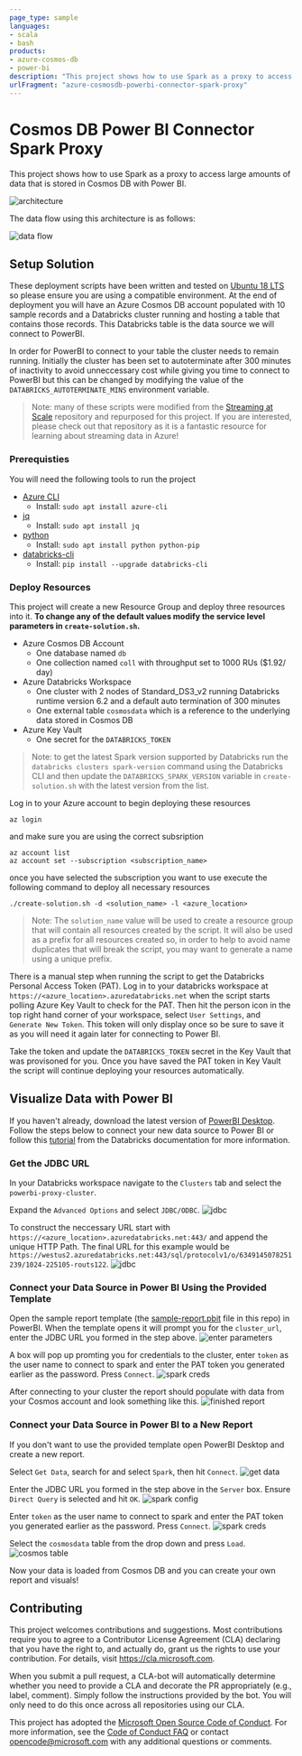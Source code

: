 ```yaml
---
page_type: sample
languages:
- scala
- bash
products:
- azure-cosmos-db
- power-bi
description: "This project shows how to use Spark as a proxy to access large amounts of data that is stored in Cosmos DB with Power BI."
urlFragment: "azure-cosmosdb-powerbi-connector-spark-proxy"
---
```


# Cosmos DB Power BI Connector Spark Proxy

This project shows how to use Spark as a proxy to access large amounts of data that is stored in Cosmos DB with Power BI.

![architecture](pictures/architecture.PNG)

The data flow using this architecture is as follows:

![data flow](pictures/data_flow.PNG)

## Setup Solution

These deployment scripts have been written and tested on [Ubuntu 18 LTS](http://releases.ubuntu.com/18.04/) so please ensure you are using a compatible environment. At the end of deployment you will have an Azure Cosmos DB account populated with 10 sample records and a Databricks cluster running and hosting a table that contains those records. This Databricks table is the data source we will connect to PowerBI. 

In order for PowerBI to connect to your table the cluster needs to remain running. Initially the cluster has been set to autoterminate after 300 minutes of inactivity to avoid unneccessary cost while giving you time to connect to PowerBI but this can be changed by modifying the value of the `DATABRICKS_AUTOTERMINATE_MINS` environment variable.

> Note: many of these scripts were modified from the [Streaming at Scale](https://github.com/Azure-Samples/streaming-at-scale) repository and repurposed for this project. If you are interested, please check out that repository as it is a fantastic resource for learning about streaming data in Azure!

### Prerequisties

You will need the following tools to run the project
- [Azure CLI](https://docs.microsoft.com/en-us/cli/azure/install-azure-cli-apt?view=azure-cli-latest)
  - Install: `sudo apt install azure-cli`
- [jq](https://stedolan.github.io/jq/download/)
  - Install: `sudo apt install jq`
- [python](https://www.python.org/)
  - Install: `sudo apt install python python-pip`
- [databricks-cli](https://github.com/databricks/databricks-cli)
  - Install: `pip install --upgrade databricks-cli`

### Deploy Resources

This project will create a new Resource Group and deploy three resources into it. **To change any of the default values modify the service level parameters in `create-solution.sh`.**
- Azure Cosmos DB Account
    - One database named `db`
    - One collection named `coll` with throughput set to 1000 RUs ($1.92/ day)
- Azure Databricks Workspace
    - One cluster with 2 nodes of Standard_DS3_v2 running Databricks runtime version 6.2 and a default auto termination of 300 minutes
    - One external table `cosmosdata` which is a reference to the underlying data stored in Cosmos DB
- Azure Key Vault
    - One secret for the `DATABRICKS_TOKEN`

> Note: to get the latest Spark version supported by Databricks run the `databricks clusters spark-version` command using the Databricks CLI and then update the `DATABRICKS_SPARK_VERSION` variable in `create-solution.sh` with the latest version from the list.

Log in to your Azure account to begin deploying these resources

    az login

and make sure you are using the correct subsription

    az account list
    az account set --subscription <subscription_name>

once you have selected the subscription you want to use execute the following command to deploy all necessary resources

    ./create-solution.sh -d <solution_name> -l <azure_location>

>Note: The `solution_name` value will be used to create a resource group that will contain all resources created by the script. It will also be used as a prefix for all resources created so, in order to help to avoid name duplicates that will break the script, you may want to generate a name using a unique prefix. 

There is a manual step when running the script to get the Databricks Personal Access Token (PAT). Log in to your databricks workspace at `https://<azure_location>.azuredatabricks.net` when the script starts polling Azure Key Vault to check for the PAT. Then hit the person icon in the top right hand corner of your workspace, select `User Settings`, and `Generate New Token`. This token will only display once so be sure to save it as you will need it again later for connecting to Power BI.

Take the token and update the `DATABRICKS_TOKEN` secret in the Key Vault that was provisoned for you. Once you have saved the PAT token in Key Vault the script will continue deploying your resources automatically.

## Visualize Data with Power BI

If you haven't already, download the latest version of [PowerBI Desktop](https://powerbi.microsoft.com/en-us/desktop/). Follow the steps below to connect your new data source to Power BI or follow this [tutorial](https://docs.azuredatabricks.net/bi/power-bi.html) from the Databricks documentation for more information.

### Get the JDBC URL

In your Databricks workspace navigate to the `Clusters` tab and select the `powerbi-proxy-cluster`. 

Expand the `Advanced Options` and select `JDBC/ODBC`.
![jdbc](pictures/jdbc_url.PNG)

To construct the neccessary URL start with `https://<azure_location>.azuredatabricks.net:443/` and append the unique HTTP Path. The final URL for this example would be `https://westus2.azuredatabricks.net:443/sql/protocolv1/o/6349145078251239/1024-225105-routs122`.
![jdbc](pictures/jdbc_url_2.PNG)

### Connect your Data Source in Power BI Using the Provided Template

Open the sample report template (the [sample-report.pbit](sample-report.pbit) file in this repo) in PowerBI. When the template opens it will prompt you for the `cluster_url`, enter the JDBC URL you formed in the step above.
![enter parameters](pictures/report_parameters.PNG)

A box will pop up promting you for credentials to the cluster, enter `token` as the user name to connect to spark and enter the PAT token you generated earlier as the password. Press `Connect`.
![spark creds](pictures/spark_creds.PNG)

After connecting to your cluster the report should populate with data from your Cosmos account and look something like this.
![finished report](pictures/finished_report.PNG)

### Connect your Data Source in Power BI to a New Report

If you don't want to use the provided template open PowerBI Desktop and create a new report.

Select `Get Data`, search for and select `Spark`, then hit `Connect`.
![get data](pictures/get_data.PNG)

Enter the JDBC URL you formed in the step above in the `Server` box. Ensure `Direct Query` is selected and hit `OK`.
![spark config](pictures/spark_config.PNG)

Enter `token` as the user name to connect to spark and enter the PAT token you generated earlier as the password. Press `Connect`.
![spark creds](pictures/spark_creds.PNG)

Select the `cosmosdata` table from the drop down and press `Load`.
![cosmos table](pictures/cosmos_table.PNG)

Now your data is loaded from Cosmos DB and you can create your own report and visuals!

## Contributing

This project welcomes contributions and suggestions. Most contributions require you to agree to a Contributor License Agreement (CLA) declaring that you have the right to, and actually do, grant us the rights to use your contribution. For details, visit https://cla.microsoft.com.

When you submit a pull request, a CLA-bot will automatically determine whether you need to provide a CLA and decorate the PR appropriately (e.g., label, comment). Simply follow the instructions provided by the bot. You will only need to do this once across all repositories using our CLA.

This project has adopted the [Microsoft Open Source Code of Conduct](https://opensource.microsoft.com/codeofconduct/). For more information, see the [Code of Conduct FAQ](https://opensource.microsoft.com/codeofconduct/faq/) or contact [opencode@microsoft.com](mailto:opencode@microsoft.com) with any additional questions or comments.